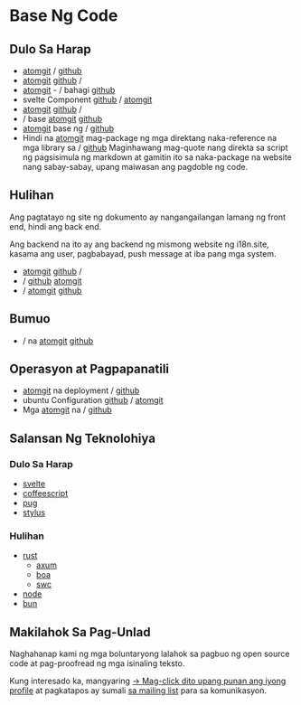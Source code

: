 # Base Ng Code

## Dulo Sa Harap

* [atomgit](https://atomgit.com/i18n/proto) / [github](https://github.com/i18n-site/site)
* [atomgit](https://atomgit.com/i18n/md) [github](https://github.com/i18n-site/md) /
* [atomgit](https://atomgit.com/i18n/18x) - / bahagi [github](https://github.com/i18n-site/18x)
* svelte Component [github](https://github.com/i18n-site/plugin) / [atomgit](https://atomgit.com/i18n/plugin)
* [atomgit](https://atomgit.com/i18n/proto) [github](https://github.com/i18n-site/proto) /
* / base [atomgit](https://atomgit.com/i18n/lib) [github](https://github.com/i18n-site/lib)
* [atomgit](https://atomgit.com/i18n/ie) base ng / [github](https://github.com/i18n-site/ie)
* Hindi na [atomgit](https://atomgit.com/i18n/x) mag-package ng mga direktang naka-reference na mga library sa / [github](https://github.com/i18n-site/x)
  Maginhawang mag-quote nang direkta sa script ng pagsisimula ng markdown at gamitin ito sa naka-package na website nang sabay-sabay, upang maiwasan ang pagdoble ng code.

## Hulihan

Ang pagtatayo ng site ng dokumento ay nangangailangan lamang ng front end, hindi ang back end.

Ang backend na ito ay ang backend ng mismong website ng i18n.site, kasama ang user, pagbabayad, push message at iba pang mga system.

* [atomgit](https://atomgit.com/i18n-api/srv) [github](https://github.com/i18n-api/srv) /
* / [github](https://github.com/i18n-api/pub) [atomgit](https://atomgit.com/i18n-api/pub)
* / [atomgit](https://atomgit.com/i18n/rust) [github](https://github.com/i18n-site/rust)

## Bumuo

* / na [atomgit](https://atomgit.com/i18n-api/srv.docker) [github](https://github.com/i18n-api/srv.docker)

## Operasyon at Pagpapanatili

* [atomgit](https://atomgit.com/i18n-ops/ops) na deployment / [github](https://github.com/i18n-ops/ops)
* ubuntu Configuration [github](https://github.com/i18n-ops/ubuntu) / [atomgit](https://atomgit.com/i18n-ops/ubuntu)
* Mga [atomgit](https://atomgit.com/i18n/cron) na / [github](https://github.com/i18n-cron/cron)

## Salansan Ng Teknolohiya

### Dulo Sa Harap

* [svelte](//svelte.dev)
* [coffeescript](//coffeescript.org)
* [pug](https://github.com/pugjs/pug)
* [stylus](https://stylus.com)

### Hulihan

* [rust](//rust.org)
  * [axum](//github.com/tokio-rs/axum)
  * [boa](//github.com/boa-dev/boa)
  * [swc](//swc.rs)
* [node](//nodejs.org)
* [bun](//bun.dev)

## Makilahok Sa Pag-Unlad

Naghahanap kami ng mga boluntaryong lalahok sa pagbuo ng open source code at pag-proofread ng mga isinaling teksto.

Kung interesado ka, mangyaring [→ Mag-click dito upang punan ang iyong profile](https://ggl.link/i18n) at pagkatapos ay sumali [sa mailing list](https://groups.google.com/u/2/g/i18n-site) para sa komunikasyon.